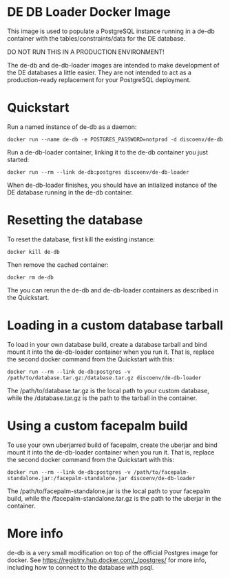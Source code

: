 # DE DB Loader Docker Image

This image is used to populate a PostgreSQL instance running in a de-db container with the tables/constraints/data for the DE database.

DO NOT RUN THIS IN A PRODUCTION ENVIRONMENT!

The de-db and de-db-loader images are intended to make development of the DE databases a little easier. They are not intended to act as a production-ready replacement for your PostgreSQL deployment.

# Quickstart

Run a named instance of de-db as a daemon:

    docker run --name de-db -e POSTGRES_PASSWORD=notprod -d discoenv/de-db

Run a de-db-loader container, linking it to the de-db container you just started:

    docker run --rm --link de-db:postgres discoenv/de-db-loader

When de-db-loader finishes, you should have an intialized instance of the DE database running in the de-db container.

# Resetting the database

To reset the database, first kill the existing instance:

    docker kill de-db

Then remove the cached container:

    docker rm de-db

The you can rerun the de-db and de-db-loader containers as described in the Quickstart.

# Loading in a custom database tarball

To load in your own database build, create a database tarball and bind mount it into the de-db-loader container when you run it. That is, replace the second docker command from the Quickstart with this:

    docker run --rm --link de-db:postgres -v /path/to/database.tar.gz:/database.tar.gz discoenv/de-db-loader

The /path/to/database.tar.gz is the local path to your custom database, while the /database.tar.gz is the path to the tarball in the container.

# Using a custom facepalm build

To use your own uberjarred build of facepalm, create the uberjar and bind mount it into the de-db-loader container when you run it. That is, replace the second docker command from the Quickstart with this:

    docker run --rm --link de-db:postgres -v /path/to/facepalm-standalone.jar:/facepalm-standalone.jar discoenv/de-db-loader

The /path/to/facepalm-standalone.jar is the local path to your facepalm build, while the /facepalm-standalone.tar.gz is the path to the uberjar in the container.

# More info

de-db is a very small modification on top of the official Postgres image for docker. See https://registry.hub.docker.com/_/postgres/ for more info, including how to connect to the database with psql.
